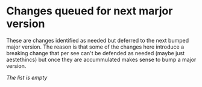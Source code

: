 # Changes queued for next marjor version
These are changes identified as needed but deferred to the next bumped major version. The reason is that some of the changes here introduce a breaking change that per see can't be defended as needed (maybe just aestethincs) but once they are accummulated makes sense to bump a major version.

*The list is empty*